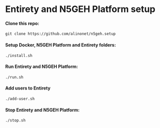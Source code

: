 # Entirety and N5GEH Platform setup

#### Clone this repo:
``git clone https://github.com/alinonet/n5geh.setup``

#### Setup Docker, N5GEH Platform and Entirety folders:
``./install.sh``

#### Run Entirety and N5GEH Platform:
``./run.sh``

#### Add users to Entirety
``./add-user.sh``

#### Stop Entirety and N5GEH Platform:
``./stop.sh``
